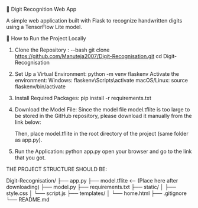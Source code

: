 🧠 Digit Recognition Web App

A simple web application built with Flask to recognize handwritten digits using a TensorFlow Lite model.

🚀 How to Run the Project Locally
1. Clone the Repository :
--bash
git clone https://github.com/Manuteja2007/Digit-Recognisation.git
cd Digit-Recognisation

2. Set Up a Virtual Environment:
   python -m venv flaskenv
Activate the environment:
Windows:
   flaskenv\Scripts\activate
macOS/Linux:
   source flaskenv/bin/activate
   
3. Install Required Packages:
   pip install -r requirements.txt

4. Download the Model File:
   Since the model file model.tflite is too large to be stored in the GitHub repository, please download it manually from the link below:

   Then, place model.tflite in the root directory of the project (same folder as app.py).

5. Run the Application:
     python app.py
open your browser and go to the link that you got.

THE PROJECT STRUCTURE SHOULD BE:

Digit-Recognisation/
├── app.py
├── model.tflite     <-- (Place here after downloading)
├── model.py
├── requirements.txt
├── static/
│   ├── style.css
│   └── script.js
├── templates/
│   └── home.html
├── .gitignore
└── README.md
